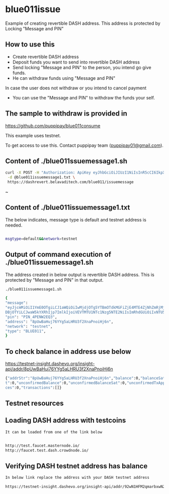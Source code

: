 # blue011issue

Example of creating revertible DASH address. This address is protected by Locking "Message and PIN"


## How to use this

- Create revertible DASH address
- Deposit funds you want to send into revertible DASH address
- Send locking "Message and PIN" to the person, you intend go give funds.
- He can withdraw funds using "Message and PIN"

In case the user does not withdraw or you intend to cancel payment
- You can use the "Message and PIN" to withdraw the funds your self.

## The sample to withdraw is provided in

https://github.com/puppipay/blue011consume


This example uses testnet.

To get access to use this. Contact puppipay team (puppipay01@gmail.com).

## Content of ./blue011ssuemessage1.sh

``` bash
curl -X POST -H "Authorization: ApiKey eyJhbGciOiJIUzI1NiIsInR5cCI6IkpXVCJ9.eyJpZCI6IjVjZWNhYTUzOWRhYzRiNDhkYWQxMzZlNyIsImlhdCI6MTU1OTAxMzk3OX0.hGuhvHO5VWUbExMUnHk5wSKUN27trb2mijxhsYc9Aig" \
 -d @blue011issuemessage1.txt \
 https://dashrevert.belavaditech.com/blue011/issuemessage

```
~                                                        


## Content of ./blue011issuemessage1.txt

The below indicates, message type is default and testnet address is needed.

``` bash

msgtype=default&&network=testnet


```

## Output of command execution of ./blue011issuemessage1.sh

The address created in below output is revertible DASH address. This is protected by "Message and PIN" in that output.

``` bash
./blue011issuemessage1.sh

{
"message":
"eyJjcmMiOiI1YmE0OTgiLCJ1aWQiOiIwMjdjOTg5YTBmOTdkMGFiZjE4MTE4ZjNhZmRjMjJkN2VkNDJhOThiY2MyMWU1ZDRlZjljN2NiNzhmMTczM
DBjOTYiLCJwaW5kYXRhIjp7ImlkIjoiVEVTMTU1NTc1Nzg5NTE2NiIsImRhdGUiOiIxNTU5MTE5ODk2NDkxIiwicGluIjoiIn19",
"pin": "PIN_4PENW2EQ3",
"address": "8pUwBaHuj76YYg5aLHRU3f2XnaPnoiHj6n",
"network": "testnet",
"type": "BLUE011",
}


```


## To check balance in address use below

https://testnet-insight.dashevo.org/insight-api/addr/8pUwBaHuj76YYg5aLHRU3f2XnaPnoiHj6n

``` bash
{"addrStr":"8pUwBaHuj76YYg5aLHRU3f2XnaPnoiHj6n","balance":0,"balanceSat":0,"totalReceived":0,"totalReceivedSat":0,"totalSent":0,"totalSentSa
t":0,"unconfirmedBalance":0,"unconfirmedBalanceSat":0,"unconfirmedTxApperances":0,"unconfirmedAppearances":0,"txApperances":0,"txAppearan
ces":0,"transactions":[]}

```


## Testnet resources

## Loading DASH address with testcoins

``` bash
It can be loaded from one of the link below


http://test.faucet.masternode.io/
http://faucet.test.dash.crowdnode.io/

```

## Verifying DASH testnet address has balance 

``` bash
In below link replace the address with your DASH testnet address 

https://testnet-insight.dashevo.org/insight-api/addr/92wN1HFM2qmarbxwN25EeeTC4iiF1dZzcx


```

